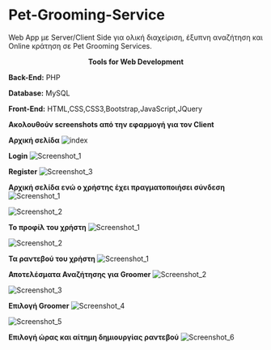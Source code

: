 # Pet-Grooming-Service
Web App με Server/Client Side για ολική διαχείριση, έξυπνη αναζήτηση και Online κράτηση σε Pet Grooming Services.

<p align="center">
  <b>Tools for Web Development</b>
</p>


**Back-End:** PHP

**Database:** MySQL

**Front-End:** HTML,CSS,CSS3,Bootstrap,JavaScript,JQuery

**Ακολουθούν screenshots από την εφαρμογή για τον Client**

**Αρχική σελίδα**
![index](https://user-images.githubusercontent.com/69312093/133068640-cfad5750-f03b-4d9a-95f0-4ab7e9803436.jpg)

**Login**
![Screenshot_1](https://user-images.githubusercontent.com/69312093/133069401-27d8e02e-8ac3-4553-be90-0a914a112427.jpg)

**Register**
![Screenshot_3](https://user-images.githubusercontent.com/69312093/133069412-c8189357-4752-423b-b55f-1f1910b64248.jpg)

**Αρχική σελίδα ενώ ο χρήστης έχει πραγματοποιήσει σύνδεση**
![Screenshot_1](https://user-images.githubusercontent.com/69312093/133069906-784b5fb2-65f5-4e66-abd2-d562efa9cfda.jpg)

![Screenshot_2](https://user-images.githubusercontent.com/69312093/133069933-0cae10c1-b5dc-49bc-93d1-ae0ed99ef96f.jpg)

**Το προφίλ του χρήστη**
![Screenshot_1](https://user-images.githubusercontent.com/69312093/133070387-a35ae788-e9a9-4bb8-b06e-833f7a54c457.jpg)

![Screenshot_2](https://user-images.githubusercontent.com/69312093/133070378-ded833ef-3453-4bae-803d-96486fe5d4cf.jpg)

**Τα ραντεβού του χρήστη**
![Screenshot_1](https://user-images.githubusercontent.com/69312093/133070560-f6c4d1cc-edc5-4382-bc93-a74c14f98035.jpg)

**Αποτελέσματα Αναζήτησης για Groomer**
![Screenshot_2](https://user-images.githubusercontent.com/69312093/133070822-d4595675-ba29-4f8d-852a-33078d2f114c.jpg)

![Screenshot_3](https://user-images.githubusercontent.com/69312093/133070825-2d09469b-ec68-4a9c-9800-949f85577e1d.jpg)

**Επιλογή Groomer**
![Screenshot_4](https://user-images.githubusercontent.com/69312093/133071289-82d0085c-ce8d-4fd1-81b0-8b602dcdd0e6.jpg)

![Screenshot_5](https://user-images.githubusercontent.com/69312093/133071299-27ab9e4d-bc28-4365-8474-0a6b78e73ac9.jpg)

**Επιλογή ώρας και αίτημη δημιουργίας ραντεβού**
![Screenshot_6](https://user-images.githubusercontent.com/69312093/133071378-86bb4424-d57d-4eee-b7c2-56fbfab13967.jpg)

